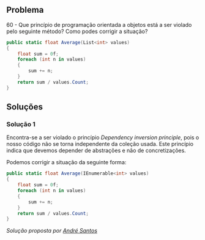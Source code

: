 ## Problema

60 - Que princípio de programação orientada a objetos está a ser violado pelo
seguinte método? Como podes corrigir a situação?

```cs
public static float Average(List<int> values)
{
    float sum = 0f;
    foreach (int n in values)
    {
        sum += n;
    }
    return sum / values.Count;
}
```

## Soluções

### Solução 1

Encontra-se a ser violado o princípio *Dependency inversion principle*, pois o 
nosso código não se torna independente da coleção usada. Este princípio indica
que devemos depender de abstrações e não de concretizações.

Podemos corrigir a situação da seguinte forma:

```cs
public static float Average(IEnumerable<int> values)
{
    float sum = 0f;
    foreach (int n in values)
    {
        sum += n;
    }
    return sum / values.Count;
}
```

*Solução proposta por [André Santos](https://github.com/Snigy24)*
